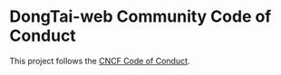 # DongTai-web Community Code of Conduct

This project follows the [CNCF Code of Conduct](https://github.com/cncf/foundation/blob/master/code-of-conduct.md).
